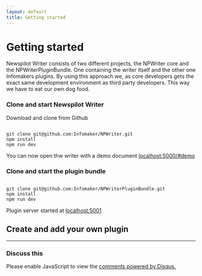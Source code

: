 ```yaml
---
layout: default
title: Getting started 
---
```


# Getting started

Newspilot Writer consists of two different projects, the NPWriter core 
and the NPWriterPluginBundle. One containing the writer itself and the other
one Infomakers plugins.
 By using this approach we, as core developers gets
the exact same development environment as third party developers. This way we have to
eat our own dog food.

### Clone and start Newspilot Writer

Download and clone from Github

~~~text

git clone git@github.com:Infomaker/NPWriter.git
npm install
npm run dev

~~~

You can now open thw writer with a demo document [localhost:5000/#demo](http://localhost:5000/#demo)


### Clone and start the plugin bundle
~~~ 

git clone git@github.com:Infomaker/NPWriterPluginBundle.git
npm install 
npm run dev

~~~ 
Plugin server started at [localhost:5001](http://localhost:5001)

## Create and add your own plugin

<!--
//~~~ javascript

// Get all nodes in the document
const nodes = api.document.getBlockNodes()
let myvar = "this"
let myvar = "this"
let myvar = "this"

~~~ 
-->



***

###  Discuss this

<div id="disqus_thread"></div>
<script>

var disqus_config = function () {
this.page.url = "{{ site.url }}{{ page.url }}";  
this.page.identifier = "PAGE_{{ page.url }}";
};

(function() { // DON'T EDIT BELOW THIS LINE
var d = document, s = d.createElement('script');
s.src = '//developer-portal.disqus.com/embed.js';
s.setAttribute('data-timestamp', +new Date());
(d.head || d.body).appendChild(s);
})();
</script>
<noscript>Please enable JavaScript to view the <a href="https://disqus.com/?ref_noscript">comments powered by Disqus.</a></noscript>
                                